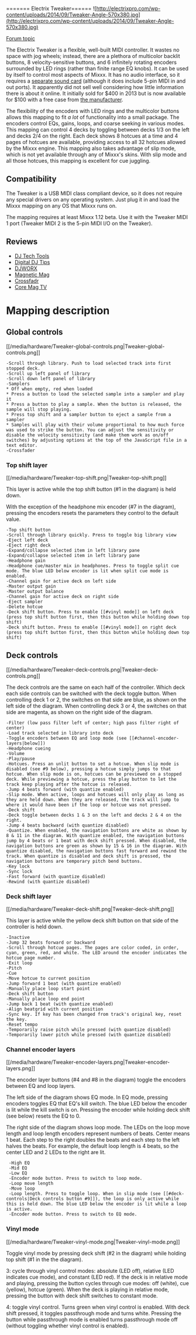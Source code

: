 \======= Electrix Tweaker======
![http://electrixpro.com/wp-content/uploads/2014/09/Tweaker-Angle-570x380.jpg](http://electrixpro.com/wp-content/uploads/2014/09/Tweaker-Angle-570x380.jpg)

[Forum topic](http://mixxx.org/forums/viewtopic.php?f=7&t=7189)

The Electrix Tweaker is a flexible, well-built MIDI controller. It
wastes no space with jog wheels; instead, there are a plethora of
multicolor backlit buttons, 8 velocity-sensitive buttons, and 6
infinitely rotating encoders surrounded by LED rings (rather than finite
range EQ knobs). It can be used by itself to control most aspects of
Mixxx. It has no audio interface, so it requires a [separate sound
card](hardware%20compatibility#standalone%20usb%20sound%20cards)
(although it does include 5-pin MIDI in and out ports). It apparently
did not sell well considering how little information there is about it
online. It initially sold for $400 in 2013 but is now available for $100
with a free case from [the manufacturer](http://electrixpro.com/).

The flexibility of the encoders with LED rings and the multicolor
buttons allows this mapping to fit *a lot* of functionality into a small
package. The encoders control EQs, gains, loops, and coarse seeking in
various modes. This mapping can control 4 decks by toggling between
decks 1/3 on the left and decks 2/4 on the right. Each deck shows 8
hotcues at a time and 4 pages of hotcues are available, providing access
to all 32 hotcues allowed by the Mixxx engine. This mapping also takes
advantage of slip mode, which is not yet available through any of
Mixxx's skins. With slip mode and all those hotcues, this mapping is
excellent for cue juggling.

## Compatibility

The Tweaker is a USB MIDI class compliant device, so it does not require
any special drivers on any operating system. Just plug it in and load
the Mixxx mapping on any OS that Mixxx runs on.

The mapping requires at least Mixxx 1.12 beta. Use it with the Tweaker
MIDI 1 port (Tweaker MIDI 2 is the 5-pin MIDI I/O on the Tweaker).

## Reviews

  - [DJ Tech
    Tools](http://djtechtools.com/2012/09/27/review-electrix-tweaker-midi-performance-controller/)
  - [Digital DJ
    Tips](http://www.digitaldjtips.com/2013/01/electrix-tweaker-review-video/)
  - [DJWORX](http://djworx.com/review-electrix-tweaker-dj-controller/)
  - [Magnetic
    Mag](http://www.magneticmag.com/2013/03/gear-review-electrix-pro-tweaker-dj-controller/)
  - [Crossfadr](http://www.crossfadr.com/2013/05/10/tweaking-knobs-on-the-electrix-tweaker/)
  - [Core Mag TV](https://www.youtube.com/watch?v=Tk-I_lJfxys)

# Mapping description

## Global controls

[[/media/hardware/Tweaker-global-controls.png|Tweaker-global-controls.png]]

    -Scroll through library. Push to load selected track into first stopped deck.
    -Scroll up left panel of library
    -Scroll down left panel of library
    -Samplers
    * Off when empty, red when loaded
    * Press a button to load the selected sample into a sampler and play it
    * Press a button to play a sample. When the button is released, the sample will stop playing.
    * Press top shift and a sampler button to eject a sample from a sampler
    * Samples will play with their volume proportional to how much force was used to strike the button. You can adjust the sensitivity or disable the velocity sensitivity (and make them work as on/off switches) by adjusting options at the top of the JavaScript file in a text editor.
    -Crossfader

### Top shift layer

[[/media/hardware/Tweaker-top-shift.png|Tweaker-top-shift.png]]

This layer is active while the top shift button (\#1 in the diagram) is
held down.

With the exception of the headphone mix encoder (\#7 in the diagram),
pressing the encoders resets the parameters they control to the default
value.

    -Top shift button
    -Scroll through library quickly. Press to toggle big library view
    -Eject left deck
    -Eject right deck
    -Expand/collapse selected item in left library pane
    -Expand/collapse selected item in left library pane
    -Headphone gain
    -Headphone cue/master mix in headphones. Press to toggle split cue mode. The blue LED below encoder is lit when split cue mode is enabled.
    -Channel gain for active deck on left side
    -Master output gain
    -Master output balance
    -Channel gain for active deck on right side
    -Eject sampler
    -Delete hotcue
    -Deck shift button. Press to enable [[#vinyl mode]] on left deck (press top shift button first, then this button while holding down top shift)
    -Deck shift button. Press to enable [[#vinyl mode]] on right deck (press top shift button first, then this button while holding down top shift)

## Deck controls

[[/media/hardware/Tweaker-deck-controls.png|Tweaker-deck-controls.png]]

The deck controls are the same on each half of the controller. Which
deck each side controls can be switched with the deck toggle button.
When controlling deck 1 or 2, the switches on that side are blue, as
shown on the left side of the diagram. When controlling deck 3 or 4, the
switches on that side are magenta, as shown on the right side of the
diagram.

    -Filter (low pass filter left of center; high pass filter right of center)
    -Load track selected in library into deck
    -Toggle encoders between EQ and loop mode (see [[#channel-encoder-layers|below]])
    -Headphone cueing
    -Volume
    -Play/pause
    -Hotcues. Press an unlit button to set a hotcue. When slip mode is disabled (see #9 below), pressing a hotcue simply jumps to that hotcue. When slip mode is on, hotcues can be previewed on a stopped deck. While previewing a hotcue, press the play button to let the track keep playing after the hotcue is released.
    -Jump 4 beats forward (with quantize enabled)
    -Slip mode. When active, loops and hotcues will only play as long as they are held down. When they are released, the track will jump to where it would have been if the loop or hotcue was not pressed. 
    -Deck shift
    -Deck toggle between decks 1 & 3 on the left and decks 2 & 4 on the right.
    -Jump 4 beats backward (with quantize disabled)
    -Quantize. When enabled, the navigation buttons are white as shown by 8 & 11 in the diagram. With quantize enabled, the navigation buttons jump by 4 beats or 1 beat with deck shift pressed. When disabled, the navigation buttons are green as shown by 15 & 16 in the diagram. With quantize disabled, the navigation buttons fast forward and rewind the track. When quantize is disabled and deck shift is pressed, the navigation buttons are temporary pitch bend buttons.
    -Key lock
    -Sync lock
    -Fast forward (with quantize disabled)
    -Rewind (with quantize disabled)

### Deck shift layer

[[/media/hardware/Tweaker-deck-shift.png|Tweaker-deck-shift.png]]

This layer is active while the yellow deck shift button on that side of
the controller is held down.

    -Inactive
    -Jump 32 beats forward or backward
    -Scroll through hotcue pages. The pages are color coded, in order, cyan, green, red, and white. The LED around the encoder indicates the hotcue page number.
    -Exit loop
    -Pitch
    -Cue
    -Move hotcue to current position
    -Jump forward 1 beat (with quantize enabled)
    -Manually place loop start point
    -Deck shift button
    -Manually place loop end point
    -Jump back 1 beat (with quantize enabled)
    -Align beatgrid with current position
    -Sync key. If key has been changed from track's original key, reset the key.
    -Reset tempo
    -Temporarily raise pitch while pressed (with quantize disabled)
    -Temporarily lower pitch while pressed (with quantize disabled)

### Channel encoder layers

[[/media/hardware/Tweaker-encoder-layers.png|Tweaker-encoder-layers.png]]

The encoder layer buttons (\#4 and \#8 in the diagram) toggle the
encoders between EQ and loop layers.

The left side of the diagram shows EQ mode. In EQ mode, pressing
encoders toggles EQ that EQ's kill switch. The blue LED below the
encoder is lit while the kill switch is on. Pressing the encoder while
holding deck shift (see below) resets the EQ to 0.

The right side of the diagram shows loop mode. The LEDs on the loop move
length and loop length encoders represent numbers of beats. Center means
1 beat. Each step to the right doubles the beats and each step to the
left halves the beats. For example, the default loop length is 4 beats,
so the center LED and 2 LEDs to the right are lit.

``` 
 -High EQ
 -Mid EQ
 -Low EQ
 -Encoder mode button. Press to switch to loop mode.
 -Loop move length
 -Move loop
 -Loop length. Press to toggle loop. When in slip mode (see [[#deck-controls|Deck controls button #9]]), the loop is only active while this is held down. The blue LED below the encoder is lit while a loop is active.
 -Encoder mode button. Press to switch to EQ mode.
```

### Vinyl mode

[[/media/hardware/Tweaker-vinyl-mode.png|Tweaker-vinyl-mode.png]]

Toggle vinyl mode by pressing deck shift (\#2 in the diagram) while
holding top shift (\#1 in the the diagram).

3: cycle through vinyl control modes: absolute (LED off), relative (LED
indicates cue mode), and constant (LED red). If the deck is in relative
mode and playing, pressing the button cycles through cue modes: off
(white), cue (yellow), hotcue (green). When the deck is playing in
relative mode, pressing the button with deck shift switches to constant
mode.

4: toggle vinyl control. Turns green when vinyl control is enabled. With
deck shift pressed, it toggles passthrough mode and turns white.
Pressing the button while passthrough mode is enabled turns passthrough
mode off (without toggling whether vinyl control is enabled).
